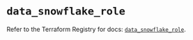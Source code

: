 # `data_snowflake_role`

Refer to the Terraform Registry for docs: [`data_snowflake_role`](https://registry.terraform.io/providers/snowflake-labs/snowflake/0.82.0/docs/data-sources/role).
